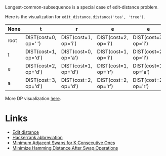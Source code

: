 
Longest-common-subsequence is a special case of edit-distance problem.

Here is the visualization for `edit_distance.distance('tea', 'tree')`.

None | t | r | e | e
--- | --- | --- | --- | ---
root | DIST(cost=0, op=' ') | DIST(cost=1, op='i') | DIST(cost=2, op='i') | DIST(cost=3, op='i') | DIST(cost=4, op='i')
t | DIST(cost=1, op='d') | DIST(cost=0, op='a') | DIST(cost=1, op='i') | DIST(cost=2, op='i') | DIST(cost=3, op='i')
e | DIST(cost=2, op='d') | DIST(cost=1, op='d') | DIST(cost=1, op='r') | DIST(cost=1, op='a') | DIST(cost=2, op='a')
a | DIST(cost=3, op='d') | DIST(cost=2, op='d') | DIST(cost=2, op='r') | DIST(cost=2, op='r') | DIST(cost=2, op='r')

More DP visualization [here](https://easyhard.github.io/dpv/).

Links
======

- [Edit distance](https://leetcode.com/problems/edit-distance/)
- [Hackerrank abbreviation](https://www.hackerrank.com/challenges/abbr/problem)
- [Minimum Adjacent Swaps for K Consecutive Ones](https://leetcode.com/contest/biweekly-contest-42/problems/minimum-adjacent-swaps-for-k-consecutive-ones/)
- [Minimize Hamming Distance After Swap Operations](https://leetcode.com/problems/minimize-hamming-distance-after-swap-operations/)

